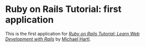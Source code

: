 # Ruby on Rails Tutorial: first application

This is the first application for
[*Ruby on Rails Tutorial: Learn Web Development with Rails*](http://railstutorial.org/) 
by [Michael Hartl](http://michaelhartl.com/).
